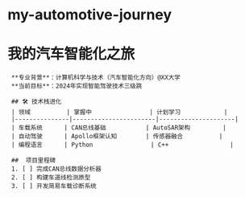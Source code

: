 # my-automotive-journey
# 我的汽车智能化之旅 
     **专业背景**：计算机科学与技术（汽车智能化方向）@XX大学  
     **当前目标**：2024年实现智能驾驶技术三级跳  

     ## 🛠️ 技术栈进化
     | 领域          | 掌握中                | 计划学习            |
     |---------------|-----------------------|---------------------|
     | 车载系统      | CAN总线基础           | AutoSAR架构         |
     | 自动驾驶      | Apollo框架认知        | 传感器融合          |
     | 编程语言      | Python                | C++                 |

     ##  项目里程碑
     1. [ ] 完成CAN总线数据分析器
     2. [ ] 构建车道线检测原型
     3. [ ] 开发简易车载诊断系统
